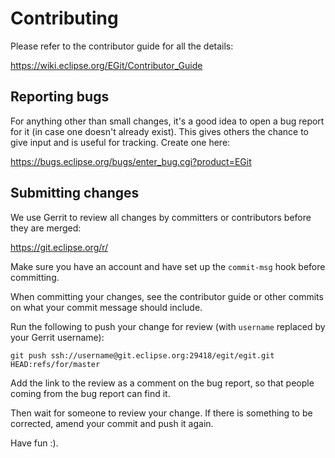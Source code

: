 Contributing
============

Please refer to the contributor guide for all the details:

https://wiki.eclipse.org/EGit/Contributor_Guide


Reporting bugs
--------------

For anything other than small changes, it's a good idea to open a bug
report for it (in case one doesn't already exist). This gives others the
chance to give input and is useful for tracking. Create one here:

https://bugs.eclipse.org/bugs/enter_bug.cgi?product=EGit


Submitting changes
------------------

We use Gerrit to review all changes by committers or contributors before
they are merged:

https://git.eclipse.org/r/

Make sure you have an account and have set up the `commit-msg` hook
before committing.

When committing your changes, see the contributor guide or other commits
on what your commit message should include.

Run the following to push your change for review (with `username`
replaced by your Gerrit username):

    git push ssh://username@git.eclipse.org:29418/egit/egit.git HEAD:refs/for/master

Add the link to the review as a comment on the bug report, so that
people coming from the bug report can find it.

Then wait for someone to review your change. If there is something to be
corrected, amend your commit and push it again.

Have fun :).

